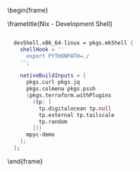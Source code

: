 
\begin{frame}

\frametitle{Nix - Development Shell}

  ```nix

    devShell.x86_64-linux = pkgs.mkShell {
      shellHook = ''
        export PYTHONPATH=./
      '';
      
      nativeBuildInputs = [
        pkgs.curl pkgs.jq
        pkgs.colmena pkgs.pssh
        (pkgs.terraform.withPlugins
          (tp: [
            tp.digitalocean tp.null
            tp.external tp.tailscale
            tp.random
          ]))
        mpyc-demo
      ];
    };

  ```

\end{frame}


